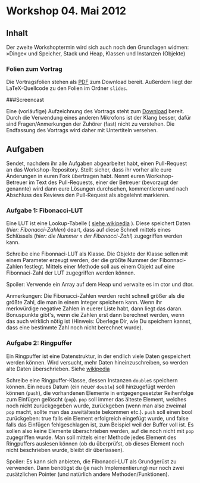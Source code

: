 # Workshop 04. Mai 2012

## Inhalt

Der zweite Workshoptermin wird sich auch noch den Grundlagen widmen: »Dinge« und Speicher, Stack und Heap, Klassen und Instanzen (Objekte)

### Folien zum Vortrag

Die Vortragsfolien stehen als [PDF](https://github.com/downloads/kit-cpp-workshop/workshop-ss12-02/slides.pdf) zum Download bereit. Außerdem liegt der LaTeX-Quellcode zu den Folien im Ordner `slides`.

###Screencast

Eine (vorläufige) Aufzeichnung des Vortrags steht zum [Download](http://ubuntuone.com/3jd4VvjcWsOzSFA3O5zMz0) bereit. Durch die Verwendung eines anderen Mikrofons ist der Klang besser, dafür sind Fragen/Anmerkungen der Zuhörer (fast) nicht zu verstehen. Die Endfassung des Vortrags wird daher mit Untertiteln versehen.

## Aufgaben

Sendet, nachdem ihr alle Aufgaben abgearbeitet habt, einen Pull-Request an das Workshop-Repository. Stellt sicher, dass ihr vorher alle eure Änderungen in euren Fork übertragen habt. Nennt euren Workshop-Betreuer im Text des Pull-Requests, einer der Betreuer (bevorzugt der genannte) wird dann eure Lösungen durchsehen, kommentieren und nach Abschluss des Reviews den Pull-Request als abgelehnt markieren.


### Aufgabe 1: Fibonacci-LUT

Eine LUT ist eine Lookup-Tabelle ( [siehe wikipedia](https://de.wikipedia.org/wiki/Lookup-Tabelle) ).
Diese speichert Daten (_hier: Fibonacci-Zahlen_) deart, dass auf diese Schnell mittels eines Schlüssels (_hier: die Nummer `n` der Fibonacci-Zahl_) zugegriffen werden kann.

Schreibe eine Fibonnaci-LUT als Klasse. Die Objekte der Klasse sollen mit einem Parameter erzeugt werden, der die größte Nummer der Fibonnaci-Zahlen festlegt.
Mittels einer Methode soll aus einem Objekt auf eine Fibonnaci-Zahl der LUT zugegriffen werden können.


Spoiler:
Verwende ein Array auf dem Heap und verwalte es im ctor und dtor.

Anmerkungen:
Die Fibonacci-Zahlen werden recht schnell größer als die größte Zahl,
die man in einem Integer speichern kann. Wenn ihr merkwürdige negative
Zahlen in euerer Liste habt, dann liegt das daran.
Bonuspunkte gibt's, wenn die Zahlen erst dann berechnet werden, wenn
das auch wirklich nötig ist (Hinweis: Überlege Dir, wie Du speichern
kannst, dass eine bestimmte Zahl noch nicht berechnet wurde).


### Aufgabe 2: Ringpuffer

Ein Ringpuffer ist eine Datenstruktur, in der endlich viele Daten gespeichert werden können. Wird versucht, mehr Daten hineinzuschreiben, so werden alte Daten überschrieben.
Siehe [wikipedia](https://de.wikipedia.org/wiki/Ringpuffer#Ringpuffer)

Schreibe eine Ringpuffer-Klasse, dessen Instanzen `double`s speichern können. Ein neues Datum (ein neuer `double`) soll hinzugefügt werden können (`push`), die vorhandenen Elemente in entgegengesetzter Reihenfolge zum Einfügen gelöscht (`pop`). 
`pop` soll immer das älteste Element, welches noch nicht zurückgegeben
wurde, zurückgeben (wenn man also zweimal `pop` macht, sollte man das
zweitälteste bekommen etc.).
`push` soll einen bool zurückgeben: true falls ein Element erfolgreich
eingefügt wurde, und false falls das Einfügen fehlgeschlagen ist, zum
Beispiel weil der Buffer voll ist. Es sollen also keine Elemente
überschrieben werden, auf die noch nicht mit `pop` zugegriffen wurde.
Man soll mittels einer Methode jedes Element des Ringpuffers auslesen können (ob du überprüfst, ob dieses Element noch nicht beschrieben wurde, bleibt dir überlassen).

Spoiler:
Es kann sich anbieten, die Fibonacci-LUT als Grundgerüst zu verwenden. Dann benötigst du (je nach Implementierung) nur noch zwei zusätzlichen Pointer (und natürlich andere Methoden/Funktionen).